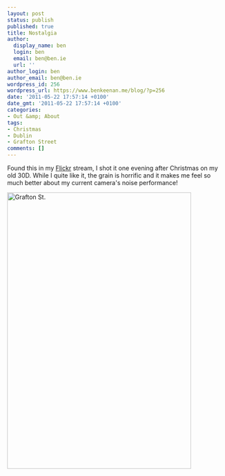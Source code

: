 ```yaml
---
layout: post
status: publish
published: true
title: Nostalgia
author:
  display_name: ben
  login: ben
  email: ben@ben.ie
  url: ''
author_login: ben
author_email: ben@ben.ie
wordpress_id: 256
wordpress_url: https://www.benkeenan.me/blog/?p=256
date: '2011-05-22 17:57:14 +0100'
date_gmt: '2011-05-22 17:57:14 +0100'
categories:
- Out &amp; About
tags:
- Christmas
- Dublin
- Grafton Street
comments: []
---
```

<p>Found this in my <a href="https://www.flickr.com/photos/bursaar" target="_blank">Flickr</a> stream, I shot it one evening after Christmas on my old 30D. While I quite like it, the grain is horrific and it makes me feel so much better about my current camera's noise performance!</p>
<p><img class="aligncenter" src="https://farm3.static.flickr.com/2306/5755193071_fbb8f8c967_z.jpg" alt="Grafton St." width="426" height="640" /></p>
